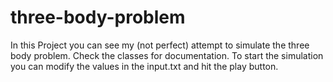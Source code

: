 # three-body-problem
In this Project you can see my (not perfect) attempt to simulate the three body problem.
Check the classes for documentation. 
To start the simulation you can modify the values in the input.txt and hit the play button.
